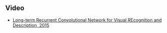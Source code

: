 ## Video

* [Long-term Recurrent Convolutional Network for Visual REcognition and Description, 2015](https://arxiv.org/pdf/1411.4389.pdf)
